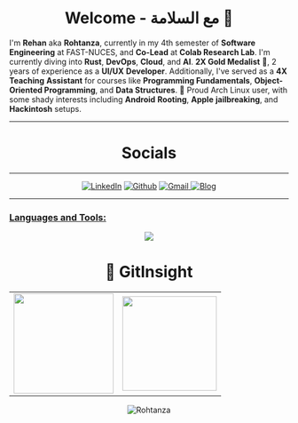 

<h1 align="center">Welcome - مع السلامة 👋
</h1>

I'm **Rehan** aka **Rohtanza**, currently in my 4th semester of **Software Engineering** at FAST-NUCES, and **Co-Lead** at **Colab Research Lab**. I'm
currently diving into **Rust**, **DevOps**, **Cloud**, and **AI**. **2X Gold Medalist** 🥇, 2 years of experience as a
**UI/UX** **Developer**. Additionally, I've served as a **4X** **Teaching** **Assistant** for courses like **Programming Fundamentals**,
**Object-Oriented Programming**, and **Data Structures**. 🐧 Proud Arch Linux user, with some shady interests including **Android**
**Rooting**, **Apple** **jailbreaking**, and **Hackintosh** setups.




<hr>
<h1 align="center">Socials</h1>
<hr>

<div align="center">
<a  href="https://www.linkedin.com/in/rohtanza" target="_blank"><img alt="LinkedIn" src="https://img.shields.io/badge/linkedin%20-%230077B5.svg?&style=for-the-badge&logo=linkedin&logoColor=white" /></a>
<a href="https://github.com/rohtanza" target="_blank"><img alt="Github" src="https://img.shields.io/badge/GitHub-100000?style=for-the-badge&logo=github&logoColor=white"/></a>
<a href="mailto:rohtanza@gmail.com"><img  alt="Gmail" src="https://img.shields.io/badge/Gmail-D14836?style=for-the-badge&logo=gmail&logoColor=white" />
<a href="https://rohtanza.github.io/"><img  alt="Blog" src="https://img.shields.io/badge/Personal%20Blog-20B2AA?style=for-the-badge"/>
</div>
<hr>
<p align="left">

</p> 

<h3 align="left">Languages and Tools:</h3>

<p align="center">
  <a href="https://skillicons.dev">
    <img src="https://skillicons.dev/icons?i=c,cpp,cmake,html,css,bootstrap,tailwind,sass,js,git,linux,tauri,rust," />
  </a>
</p>
<h1 align="center">🐼 GitInsight  </h1>
<table>
  <tr>
<td><img height="180px" src="https://github-readme-stats.vercel.app/api?username=Rohtanza&show_icons=true&theme=dark" />
    <td><img height="170px" src="https://github-readme-stats.vercel.app/api/top-langs/?username=Rohtanza&layout=compact&theme=dark" /></td>
  </tr>
</table>

<div align="center">
<p><img align="center" src="https://github-readme-streak-stats.herokuapp.com/?user=Rohtanza&layout=compact&theme=dark" alt="Rohtanza"/></p>
  </div>

 </div>







































